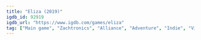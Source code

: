 ```yaml
---
title: "Eliza (2019)"
igdb_id: 92919
igdb_url: "https://www.igdb.com/games/eliza"
tag: ["Main game", "Zachtronics", "Alliance", "Adventure", "Indie", "Visual Novel", "Single player", "First person", "Science fiction"]
---
```

